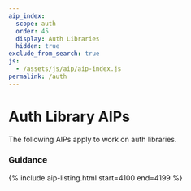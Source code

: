 ```yaml
---
aip_index:
  scope: auth
  order: 45
  display: Auth Libraries
  hidden: true
exclude_from_search: true
js:
  - /assets/js/aip/aip-index.js
permalink: /auth
---
```


# Auth Library AIPs

The following AIPs apply to work on auth libraries.

### Guidance

{% include aip-listing.html start=4100 end=4199 %}

